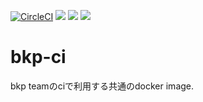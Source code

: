 [![CircleCI](https://circleci.com/gh/bitkey-platform/bkp-ci.svg?style=svg&circle-token=fcb3fa80429fc4819344f560045ac7b9d52cfc66)](https://circleci.com/gh/bitkey-platform/bkp-ci)
[![](https://images.microbadger.com/badges/image/bitkeyplatform/bkp-ci.svg)](https://microbadger.com/images/bitkeyplatform/bkp-ci "Get your own image badge on microbadger.com")
[![](https://images.microbadger.com/badges/version/bitkeyplatform/bkp-ci.svg)](https://microbadger.com/images/bitkeyplatform/bkp-ci "Get your own version badge on microbadger.com")
[![](https://images.microbadger.com/badges/commit/bitkeyplatform/bkp-ci.svg)](https://microbadger.com/images/bitkeyplatform/bkp-ci "Get your own commit badge on microbadger.com")

# bkp-ci

bkp teamのciで利用する共通のdocker image.
